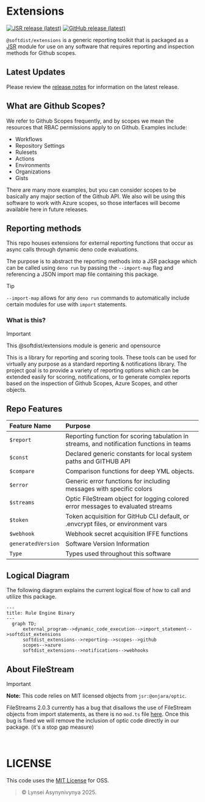 <!-- markdownlint-disable MD041 -->
<!-- markdownlint-disable MD012 -->

# Extensions

[![JSR release (latest)](https://img.shields.io/badge/JSR-module-hotpink)](https://jsr.io/@softdist/extensions)
[![GitHub release (latest)](https://img.shields.io/badge/github-repo-8A2BE2)](https://github.com/pkgdist/extensions)

`@softdist/extensions` is a generic reporting toolkit that is packaged as a [JSR](https://jsr.io/@softdist/extensions) 
module for use on any software that requires reporting and inspection methods for Github scopes. 


## Latest Updates

Please review the [release notes](release-notes.md) for information on the latest release.

## What are Github Scopes?

We refer to Github Scopes frequently, and by scopes we mean the resources that RBAC permissions apply to on Github.
Examples include: 

- Workflows
- Repository Settings
- Rulesets
- Actions
- Environments
- Organizations
- Gists

There are many more examples, but you can consider scopes to be basically any major section of the Github API.
We also will be using this software to work with Azure scopes, so those interfaces will become available here in future releases.


## Reporting methods

This repo houses extensions for external reporting functions that occur as async
calls through dynamic deno code evaluations. 

The purpose is to abstract the reporting methods into a JSR package which can be called using `deno run` by passing  the `--import-map` flag and referencing a JSON import map file containing this package.


> [!TIP]
>
> `--import-map` allows for any `deno run` commands to automatically include certain modules for use with `import` statements.

### What is this?

> [!IMPORTANT]
>
> This @softdist/extensions module is generic and opensource

This is a library for reporting and scoring tools. These tools can be used for virtually any
purpose as a standard reporting & notifications library. The project goal is to provide a
variety of reporting options which can be extended easily for scoring, notifications, 
or to generate complex reports based on the inspection of Github Scopes, Azure Scopes, and other objects.

## Repo Features

| Feature Name     | Purpose                                                                                   |
| :---------------- |:-----------------------------------------------------------------------------------------|
| `$report`          | Reporting function for scoring tabulation in streams, and notification functions in teams |
| `$const`           | Declared generic constants for local system paths and GITHUB API                          |
| `$compare`         | Comparison functions for deep YML objects.                                                |
| `$error`           | Generic error functions for including messages with specific colors                       |
| `$streams`         | Optic FileStream object for logging colored error messages to evaluated streams           |
| `$token`           | Token acquisition for GitHub CLI default, or .envcrypt files, or environment vars         |
| `$webhook`         | Webhook secret acquisition IFFE functions                                                 |
| `generatedVersion` | Software Version Information                                                              |
| `Type`             | Types used throughout this software                                                       |

## Logical Diagram

The following diagram explains the current logical flow of how to call and utilize this package.

```mermaid
---
title: Rule Engine Binary
---
  graph TD;
      external_program-->dynamic_code_execution-->import_statement-->softdist_extensions
      softdist_extensions-->reporting-->scopes-->github
      scopes-->azure
      softdist_extensions-->notifications-->webhooks
```


## About FileStream 

> [!IMPORTANT]
> **Note:**
> This code relies on MIT licensed objects from `jsr:@onjara/optic`.  

FileStreams 2.0.3 currently has a bug that disallows the use of FileStream objects from import statements,
as there is no `mod.ts` file [here](https://github.com/onjara/optic/tree/master/streams/fileStream).  Once
this bug is fixed we will remove the inclusion of optic code directly in our package.  (it's a stop gap measure)

&nbsp;

# LICENSE

This code uses the [MIT License](LICENSE) for OSS.

> © Lynsei Asynynivynya 2025.
